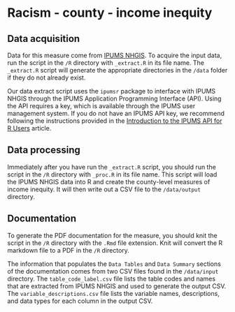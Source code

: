 # Racism - county - income inequity
## Data acquisition
Data for this measure come from [IPUMS NHGIS](https://www.nhgis.org). To acquire the input data, run the script in the `/R` directory with `_extract.R` in its file name. The `_extract.R` script will generate the appropriate directories in the `/data` folder if they do not already exist. 

Our data extract script uses the `ipumsr` package to interface with IPUMS NHGIS through the IPUMS Application Programming Interface (API). Using the API requires a key, which is available through the IPUMS user management system. If you do not have an IPUMS API key, we recommend following the instructions provided in the [Introduction to the IPUMS API for R Users](https://tech.popdata.org/ipumsr/articles/ipums-api.html) article.

## Data processing
Immediately after you have run the `_extract.R` script, you should run the script in the `/R` directory with `_proc.R` in its file name. This script will load the IPUMS NHGIS data into R and create the county-level measures of income inequity. It will then write out a CSV file to the `/data/output` directory. 

## Documentation
To generate the PDF documentation for the measure, you should knit the script in the `/R` directory with the `.Rmd` file extension. Knit will convert the R markdown file to a PDF in the `/R` directory. 

The information that populates the `Data Tables` and `Data Summary` sections of the documentation comes from two CSV files found in the `/data/input` directory. The `table_code_label.csv` file lists the table codes and names that are extracted from IPUMS NHGIS and used to generate the output CSV. The `variable_descriptions.csv` file lists the variable names, descriptions, and data types for each column in the output CSV. 
